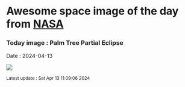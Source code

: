 
# Awesome space image of the day from [NASA](https://api.nasa.gov/)

### Today image : Palm Tree Partial Eclipse
Date : 2024-04-13

![](https://apod.nasa.gov/apod/image/2404/pinholepalm1024.png)

<small>Latest update : Sat Apr 13 11:09:06 2024</small>
        